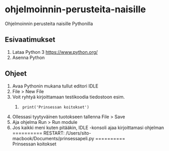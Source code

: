 # ohjelmoinnin-perusteita-naisille
Ohjelmoinnin perusteita naisille Pythonilla

## Esivaatimukset

1. Lataa Python 3 https://www.python.org/ 
1. Asenna Python

## Ohjeet

1. Avaa Pythonin mukana tullut editori IDLE 
1. File > New File 
1. Voit ryhtyä kirjoittamaan testikoodia tiedostoon esim.       
    1.      print('Prinsessan koitokset') 
1. Ollessasi tyytyväinen tuotokseen tallenna File > Save 
1. Aja ohjelma Run > Run module 
1. Jos kaikki meni kuten pitääkin, IDLE -konsoli ajaa kirjoittamasi ohjelman      
     ========== RESTART: /Users/sito-macbook/Documents/prinsessapeli.py ==========         
     Prinsessan koitokset          
     >>>          

